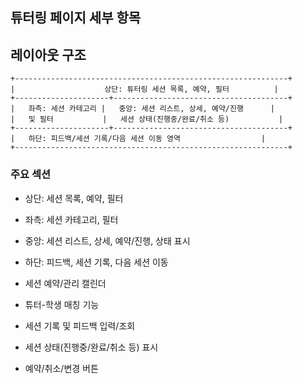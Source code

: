 ## 튜터링 페이지 세부 항목

## 레이아웃 구조

```
+-------------------------------------------------------------+
|                    상단: 튜터링 세션 목록, 예약, 필터          |
+---------------------+---------------------------------------+
|   좌측: 세션 카테고리 |   중앙: 세션 리스트, 상세, 예약/진행      |
|   및 필터           |   세션 상태(진행중/완료/취소 등)           |
+---------------------+---------------------------------------+
|   하단: 피드백/세션 기록/다음 세션 이동 영역                  |
+-------------------------------------------------------------+
```

### 주요 섹션
- 상단: 세션 목록, 예약, 필터
- 좌측: 세션 카테고리, 필터
- 중앙: 세션 리스트, 상세, 예약/진행, 상태 표시
- 하단: 피드백, 세션 기록, 다음 세션 이동


- 세션 예약/관리 캘린더
- 튜터-학생 매칭 기능
- 세션 기록 및 피드백 입력/조회
- 세션 상태(진행중/완료/취소 등) 표시
- 예약/취소/변경 버튼
